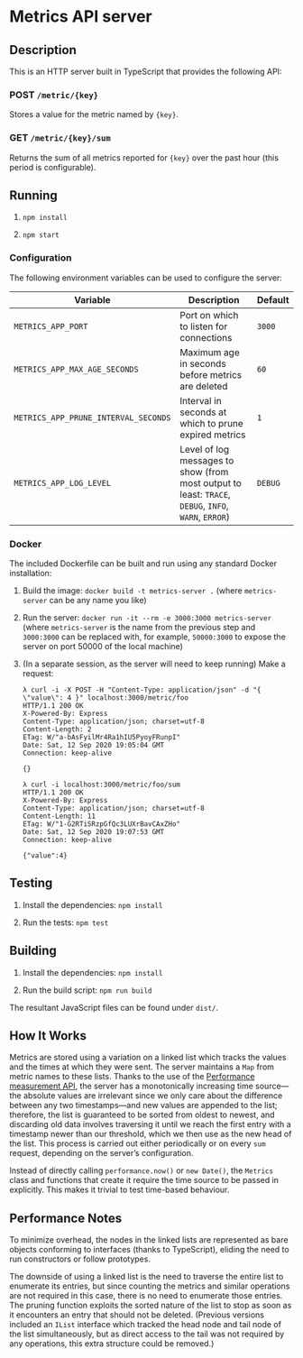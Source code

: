 # Metrics API server

## Description

This is an HTTP server built in TypeScript that provides the following
API:

### POST `/metric/{key}`

Stores a value for the metric named by `{key}`.

### GET `/metric/{key}/sum`

Returns the sum of all metrics reported for `{key}` over the past hour
(this period is configurable).

## Running

1. `npm install`

2. `npm start`

### Configuration

The following environment variables can be used to configure the
server:

| Variable | Description | Default |
|----------|-------------|---------|
| `METRICS_APP_PORT` | Port on which to listen for connections | `3000` |
| `METRICS_APP_MAX_AGE_SECONDS` | Maximum age in seconds before metrics are deleted | `60` |
| `METRICS_APP_PRUNE_INTERVAL_SECONDS` | Interval in seconds at which to prune expired metrics | `1` |
| `METRICS_APP_LOG_LEVEL` | Level of log messages to show (from most output to least: `TRACE`, `DEBUG`, `INFO`, `WARN`, `ERROR`) | `DEBUG` |

### Docker

The included Dockerfile can be built and run using any standard Docker
installation:

1. Build the image: `docker build -t metrics-server .` (where
   `metrics-server` can be any name you like)

1. Run the server: `docker run -it --rm -e 3000:3000 metrics-server`
   (where `metrics-server` is the name from the previous step and
   `3000:3000` can be replaced with, for example, `50000:3000` to
   expose the server on port 50000 of the local machine)
   
1. (In a separate session, as the server will need to keep running)
   Make a request:

   ```text
   λ curl -i -X POST -H "Content-Type: application/json" -d "{ \"value\": 4 }" localhost:3000/metric/foo
   HTTP/1.1 200 OK
   X-Powered-By: Express
   Content-Type: application/json; charset=utf-8
   Content-Length: 2
   ETag: W/"a-bAsFyilMr4Ra1hIU5PyoyFRunpI"
   Date: Sat, 12 Sep 2020 19:05:04 GMT
   Connection: keep-alive
   
   {}
   
   λ curl -i localhost:3000/metric/foo/sum
   HTTP/1.1 200 OK
   X-Powered-By: Express
   Content-Type: application/json; charset=utf-8
   Content-Length: 11
   ETag: W/"1-G2RTiSRzpGfQc3LUXrBavCAxZHo"
   Date: Sat, 12 Sep 2020 19:07:53 GMT
   Connection: keep-alive
   
   {"value":4}
   ```

## Testing

1. Install the dependencies: `npm install`

1. Run the tests: `npm test`

## Building

1. Install the dependencies: `npm install`

2. Run the build script: `npm run build`

The resultant JavaScript files can be found under `dist/`.

## How It Works

Metrics are stored using a variation on a linked list which tracks the
values and the times at which they were sent. The server maintains a
`Map` from metric names to these lists. Thanks to the use of the
[Performance measurement API](https://nodejs.org/api/perf_hooks.html),
the server has a monotonically increasing time source—the absolute
values are irrelevant since we only care about the difference between
any two timestamps—and new values are appended to the list; therefore,
the list is guaranteed to be sorted from oldest to newest, and
discarding old data involves traversing it until we reach the first
entry with a timestamp newer than our threshold, which we then use as
the new head of the list. This process is carried out either
periodically or on every `sum` request, depending on the server’s
configuration.

Instead of directly calling `performance.now()` or `new Date()`, the
`Metrics` class and functions that create it require the time source
to be passed in explicitly. This makes it trivial to test time-based
behaviour.

## Performance Notes

To minimize overhead, the nodes in the linked lists are represented as
bare objects conforming to interfaces (thanks to TypeScript), eliding
the need to run constructors or follow prototypes.

The downside of using a linked list is the need to traverse the entire
list to enumerate its entries, but since counting the metrics and
similar operations are not required in this case, there is no need to
enumerate those entries. The pruning function exploits the sorted
nature of the list to stop as soon as it encounters an entry that
should not be deleted. (Previous versions included an `IList`
interface which tracked the head node and tail node of the list
simultaneously, but as direct access to the tail was not required by
any operations, this extra structure could be removed.)
